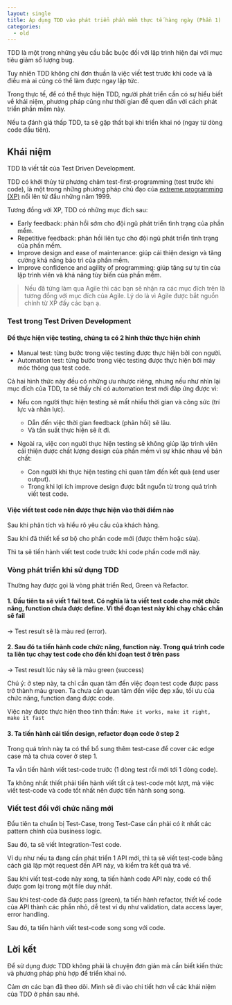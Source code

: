 ```yaml
---
layout: single
title: Áp dụng TDD vào phát triển phần mềm thực tế hàng ngày (Phần 1)
categories:
  - old
---
```


TDD là một trong những yêu cầu bắc buộc đối với lập trình hiện đại với mục tiêu giảm số lượng bug.

Tuy nhiên TDD không chỉ đơn thuần là việc viết test trước khi code và là điều mà ai cũng có thể làm được ngay lập tức.

Trong thực tế, để có thể thực hiện TDD, người phát triển cần có sự hiểu biết về khái niệm, phương pháp cũng như thời gian để quen dần với cách phát triển phần mềm này.

Nếu ta đánh giá thấp TDD, ta sẽ gặp thất bại khi triển khai nó (ngay từ dòng code đầu tiên).

## Khái niệm

TDD là viết tắt của Test Driven Development.

TDD có khởi thủy từ phương châm test-first-programming (test trước khi code), là một trong những phương pháp chủ đạo của [extreme programming (XP)](https://en.wikipedia.org/wiki/Extreme_programming) nổi lên từ đầu những năm 1999.

Tương đồng với XP, TDD có những mục đích sau:

- Early feedback: phản hồi sớm cho đội ngũ phát triển tình trạng của phần mềm.
- Repetitive feedback: phản hồi liên tục cho đội ngũ phát triển tình trạng của phần mềm.
- Improve design and ease of maintenance: giúp cải thiện design và tăng cường khả năng bảo trì của phần mềm.
- Improve confidence and agility of programming: giúp tăng sự tự tin của lập trình viên và khả năng tùy biến của phần mềm.

> Nếu đã từng làm qua Agile thì các bạn sẽ nhận ra các mục đích trên là tương đồng với mục đích của Agile. Lý do là vì Agile được bắt nguồn chính từ XP đấy các bạn ạ.

### Test trong Test Driven Development

#### Để thực hiện việc testing, chúng ta có 2 hình thức thực hiện chính

- Manual test: từng bước trong việc testing được thực hiện bởi con người.
- Automation test: từng bước trong việc testing được thực hiện bởi máy móc thông qua test code.

Cả hai hình thức này đều có những ưu nhược riêng, nhưng nếu như nhìn lại mục đích của TDD, ta sẽ thấy chỉ có automation test mới đáp ứng được vì:

- Nếu con người thực hiện testing sẽ mất nhiều thời gian và công sức (trí lực và nhân lực).
  - Dẫn đến việc thời gian feedback (phản hồi) sẽ lâu.
  - Và tần suất thực hiện sẽ ít đi.

- Ngoài ra, việc con người thực hiện testing sẽ không giúp lập trình viên cải thiện được chất lượng design của phần mềm vì sự khác nhau về bản chất:
  - Con người khi thực hiện testing chỉ quan tâm đến kết quả (end user output).
  - Trong khi lợi ích improve design được bắt nguồn từ trong quá trình viết test code.

#### Việc viết test code nên được thực hiện vào thời điểm nào

Sau khi phân tích và hiểu rõ yêu cầu của khách hàng.

Sau khi đã thiết kế sơ bộ cho phần code mới (được thêm hoặc sửa).

Thì ta sẽ tiến hành viết test code trước khi code phần code mới này.

### Vòng phát triển khi sử dụng TDD

Thường hay được gọi là vòng phát triển Red, Green và Refactor.

#### 1. Đầu tiên ta sẽ viết 1 fail test. Có nghĩa là ta viết test code cho một chức năng, function chưa được define. Vì thế đoạn test này khi chạy chắc chắn sẽ fail

-> Test result sẽ là màu red (error).

#### 2. Sau đó ta tiến hành code chức năng, function này. Trong quá trình code ta liên tục chạy test code cho đến khi đoạn test ở trên pass

-> Test result lúc này sẽ là màu green (success)

Chú ý: ở step này, ta chỉ cần quan tâm đến việc đoạn test code được pass trở thành màu green. Ta chưa cần quan tâm đến việc đẹp xấu, tối ưu của chức năng, function đang được code.

Việc này được thực hiện theo tinh thần: `Make it works, make it right, make it fast`

#### 3. Ta tiến hành cải tiến design, refactor đoạn code ở step 2

Trong quá trình này ta có thể bổ sung thêm test-case để cover các edge case mà ta chưa cover ở step 1.

Ta vẫn tiến hành viết test-code trước (1 dòng test rồi mới tới 1 dòng code).

Ta không nhất thiết phải tiến hành viết tất cả test-code một lượt, mà việc viết test-code và code tốt nhất nên được tiến hành song song.

### Viết test đối với chức năng mới

Đầu tiên ta chuẩn bị Test-Case, trong Test-Case cần phải có ít nhất các pattern chính của business logic.

Sau đó, ta sẽ viết Integration-Test code.

Ví dụ như nếu ta đang cần phát triển 1 API mới, thì ta sẽ viết test-code bằng cách giả lập một request đến API này, và kiểm tra kết quả trả về.

Sau khi viết test-code này xong, ta tiến hành code API này, code có thể được gom lại trong một file duy nhất.

Sau khi test-code đã được pass (green), ta tiến hành refactor, thiết kế code của API thành các phần nhỏ, dễ test ví dụ như validation, data access layer, error handling.

Sau đó, ta tiến hành viết test-code song song với code.

## Lời kết

Để sử dụng được TDD không phải là chuyện đơn giản mà cần biết kiến thức và phương pháp phù hợp để triển khai nó.

Cảm ơn các bạn đã theo dõi. Mình sẽ đi vào chi tiết hơn về các khái niệm của TDD ở phần sau nhé.
